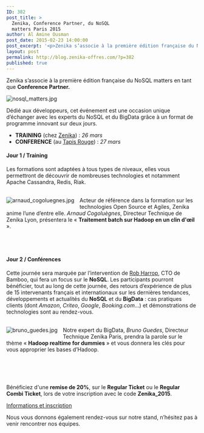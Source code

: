 ```yaml
---
ID: 382
post_title: >
  Zenika, Conference Partner, du NoSQL
  matters Paris 2015
author: Al Amine Ousman
post_date: 2015-02-23 14:00:00
post_excerpt: '<p>Zenika s’associe à la première édition française du NoSQL matters en tant que <strong>Conference Partner.</strong></p> <p><img src="/public/Al/nosql_matters.jpg" alt="nosql_matters.jpg" style="display:block; margin:0 auto;" /></p>'
layout: post
permalink: http://blog.zenika-offres.com/?p=382
published: true
---
```

<p>Zenika s’associe à la première édition française du NoSQL matters en tant que <strong>Conference Partner.</strong></p> <p><img src="/wp-content/uploads/2015/07/nosql_matters.jpg" alt="nosql_matters.jpg" style="display:block; margin:0 auto;" /></p>
<!--more-->
<p>Dédié aux développeurs, cet événement est une occasion unique d’échanger avec les experts du NoSQL et du BigData grâce à un format de programme innovant sur deux jours.</p> <ul> <li><strong>TRAINING</strong> (chez <a href="https://goo.gl/maps/ku7Hr">Zenika</a>)&nbsp;: <em>26 mars</em></li> <li><strong>CONFERENCE</strong> (au <a href="https://goo.gl/maps/Lubsz">Tapis Rouge</a>)&nbsp;: <em>27 mars</em></li> </ul> <h4>Jour 1 / Training</h4> <p>Les formations sont adaptées à tous types de niveaux, elles vous permettront de découvrir de nombreuses technologies et notamment Apache Cassandra, Redis, Riak. <br /><br /></p> <p><img src="/wp-content/uploads/2015/07/arnaud_cogoluegnes.jpg" alt="arnaud_cogoluegnes.jpg" style="float:left; margin: 0 1em 1em 0;" /> Acteur de référence dans la formation sur les technologies Open Source et Agiles, Zenika anime l’une d’entre elle. <em>Arnaud Cogoluègnes</em>, Directeur Technique de Zenika Lyon,  présentera le «&nbsp;<strong>Traitement batch sur Hadoop en un clin d'œil</strong> ». <br />
<br /><br />
<br /></p> <h4>Jour 2 / Conférences</h4> <p>Cette journée sera marquée par l’intervention de <a href="https://twitter.com/robertharrop">Rob Harrop</a>, CTO de Bamboo, qui fera un focus sur le <strong>NoSQL</strong>. Les participants pourront bénéficier, tout au long de cette journée, des retours d’expérience de plus de 15 intervenants français et internationaux sur les dernières tendances, développements et actualités du <strong>NoSQL</strong> et du <strong>BigData</strong>&nbsp;: cas pratiques clients (dont <em>Amazon</em>, <em>Criteo</em>, <em>Google</em>,<em> Booking.com</em>...) et démonstrations de technologies sont au rendez-vous.<br />
<br /></p> <p><img src="/wp-content/uploads/2015/07/bruno_guedes.jpg" alt="bruno_guedes.jpg" style="float:left; margin: 0 1em 1em 0;" /> Notre expert du BigData,<em> Bruno Guedes</em>, Directeur Technique Zenika Paris, prendra la parole sur le thème «&nbsp;<strong>Hadoop realtime for dummies</strong>&nbsp;» et vous donnera les clés pour vous approprier les bases d’Hadoop.<br />
<br />
<br /><br />
<br /></p> <p>Bénéficiez d'une <strong>remise de 20%</strong>, sur le <strong>Regular Ticket</strong> ou le <strong>Regular Combi Ticket</strong>, lors de votre inscription avec le code <strong>Zenika_2015</strong>.</p> <p><a href="http://2015.nosql-matters.org/par/">Informations et inscription</a></p> <p>Nous vous donnons également rendez-vous sur notre stand, n’hésitez pas à venir rencontrer nos équipes.</p>